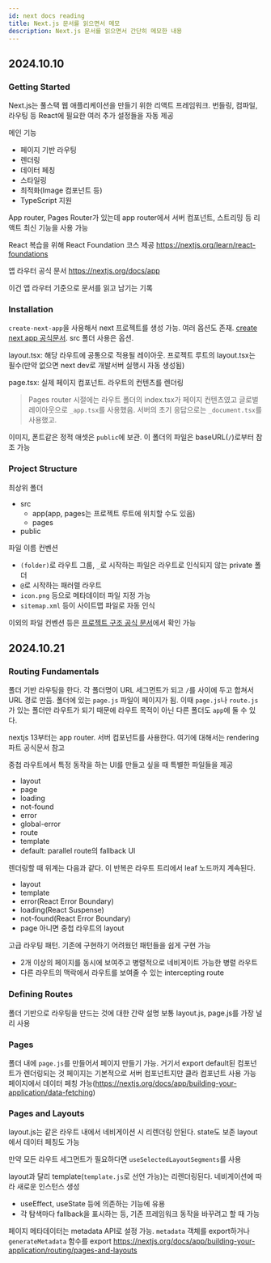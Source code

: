 ```yaml
---
id: next docs reading
title: Next.js 문서를 읽으면서 메모
description: Next.js 문서를 읽으면서 간단히 메모한 내용
---
```


## 2024.10.10

### Getting Started

Next.js는 풀스택 웹 애플리케이션을 만들기 위한 리액트 프레임워크. 번들링, 컴파일, 라우팅 등 React에 필요한 여러 추가 설정들을 자동 제공

메인 기능

- 페이지 기반 라우팅
- 렌더링
- 데이터 페칭
- 스타일링
- 최적화(Image 컴포넌트 등)
- TypeScript 지원

App router, Pages Router가 있는데 app router에서 서버 컴포넌트, 스트리밍 등 리액트 최신 기능을 사용 가능

React 복습을 위해 React Foundation 코스 제공 https://nextjs.org/learn/react-foundations

앱 라우터 공식 문서 https://nextjs.org/docs/app

이건 앱 라우터 기준으로 문서를 읽고 남기는 기록

### Installation

`create-next-app`을 사용해서 next 프로젝트를 생성 가능. 여러 옵션도 존재. [create next app 공식문서](https://nextjs.org/docs/app/api-reference/cli/create-next-app). src 폴더 사용은 옵션.

layout.tsx: 해당 라우트에 공통으로 적용될 레이아웃. 프로젝트 루트의 layout.tsx는 필수(만약 없으면 next dev로 개발서버 실행시 자동 생성됨)

page.tsx: 실제 페이지 컴포넌트. 라우트의 컨텐츠를 렌더링

> Pages router 시절에는 라우트 폴더의 index.tsx가 페이지 컨텐츠였고 글로벌 레이아웃으로 `_app.tsx`를 사용했음. 서버의 초기 응답으로는 `_document.tsx`를 사용했고.

이미지, 폰트같은 정적 애셋은 `public`에 보관. 이 폴더의 파일은 baseURL(`/`)로부터 참조 가능

### Project Structure

최상위 폴더

- src
  - app(app, pages는 프로젝트 루트에 위치할 수도 있음)
  - pages
- public

파일 이름 컨벤션

- `(folder)`로 라우트 그룹, `_`로 시작하는 파일은 라우트로 인식되지 않는 private 폴더
- `@`로 시작하는 패러렐 라우트
- `icon.png` 등으로 메타데이터 파일 지정 가능
- `sitemap.xml` 등이 사이트맵 파일로 자동 인식

이외의 파일 컨벤션 등은 [프로젝트 구조 공식 문서](https://nextjs.org/docs/getting-started/project-structure)에서 확인 가능

## 2024.10.21

### Routing Fundamentals

폴더 기반 라우팅을 한다. 각 폴더명이 URL 세그먼트가 되고 `/`를 사이에 두고 합쳐서 URL 경로 만듬. 폴더에 있는 `page.js` 파일이 페이지가 됨. 이때 `page.js`나 `route.js`가 있는 폴더만 라우트가 되기 때문에 라우트 목적이 아닌 다른 폴더도 `app`에 둘 수 있다.

nextjs 13부터는 app router. 서버 컴포넌트를 사용한다. 여기에 대해서는 rendering 파트 공식문서 참고

중첩 라우트에서 특정 동작을 하는 UI를 만들고 싶을 때 특별한 파일들을 제공

- layout
- page
- loading
- not-found
- error
- global-error
- route
- template
- default: parallel route의 fallback UI

렌더링할 때 위계는 다음과 같다. 이 반복은 라우트 트리에서 leaf 노드까지 계속된다.

- layout
- template
- error(React Error Boundary)
- loading(React Suspense)
- not-found(React Error Boundary)
- page 아니면 중첩 라우트의 layout

고급 라우팅 패턴. 기존에 구현하기 어려웠던 패턴들을 쉽게 구현 가능

- 2개 이상의 페이지를 동시에 보여주고 병렬적으로 네비게이트 가능한 병렬 라우트
- 다른 라우트의 맥락에서 라우트를 보여줄 수 있는 intercepting route

### Defining Routes

폴더 기반으로 라우팅을 만드는 것에 대한 간략 설명
보통 layout.js, page.js를 가장 널리 사용

### Pages

폴더 내에 `page.js`를 만들어서 페이지 만들기 가능. 거기서 export default된 컴포넌트가 렌더링되는 것
페이지는 기본적으로 서버 컴포넌트지만 클라 컴포넌트 사용 가능
페이지에서 데이터 페칭 가능(https://nextjs.org/docs/app/building-your-application/data-fetching)

### Pages and Layouts

layout.js는 같은 라우트 내에서 네비게이션 시 리렌더링 안된다. state도 보존
layout에서 데이터 페칭도 가능

만약 모든 라우트 세그먼트가 필요하다면 `useSelectedLayoutSegments`를 사용

layout과 달리 template(`template.js`로 선언 가능)는 리렌더링된다. 네비게이션에 따라 새로운 인스턴스 생성

- useEffect, useState 등에 의존하는 기능에 유용
- 각 탐색마다 fallback을 표시하는 등, 기존 프레임워크 동작을 바꾸려고 할 때 가능

페이지 메타데이터는 metadata API로 설정 가능. `metadata` 객체를 export하거나 `generateMetadata` 함수를 export
https://nextjs.org/docs/app/building-your-application/routing/pages-and-layouts
